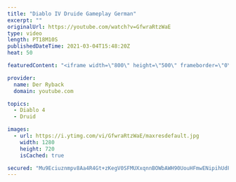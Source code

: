 ```yaml
---
title: "Diablo IV Druide Gameplay German"
excerpt: ""
originalUrl: https://youtube.com/watch?v=GfwraRtzWaE
type: video
length: PT18M10S
publishedDateTime: 2021-03-04T15:48:20Z
heat: 50

featuredContent: "<iframe width=\"800\" height=\"500\" frameborder=\"0\" src=\"https://www.youtube.com/embed/GfwraRtzWaE\" allow=\"accelerometer; autoplay; encrypted-media; gyroscope; picture-in-picture\" allowfullscreen></iframe>"

provider:
  name: Der Ryback
  domain: youtube.com

topics:
  - Diablo 4
  - Druid

images:
  - url: https://i.ytimg.com/vi/GfwraRtzWaE/maxresdefault.jpg
    width: 1280
    height: 720
    isCached: true

secured: "Mu9Eciuznmpv8Aa4R4Gt+zKegV0SFMUXxqnnBOWbAWH90UouHFmwENipihUdPJPRn2U0fcpYU/aaflbEJgSmrqZLLWqwonl6WHjZbJFfbimQ4XOJmGVrRUlaSFkJzP1fH2UIebpqWL6rjn1EMEZwhdrnzLfwaVNSsm66uQ3Wmo6t1s35EcWBHs8cJGK8A1txCX6HOeIToB+2rPKju7VHUqg80lPONl/fdCMDyNnZPHBjEsy5oNDKmSfTvNlLOK2jUb4fXR8JojiRQ5kH2+9ia10vaDABdNfpAyB60mWPMW49LcbG3fXR9VG8HBrXkPehxy7iSpNi+2lWGyX6c8aDZNlM4lqNMX7uqxcc5U1e/c95L1RtUHSbwxr6/EPwDPGN8EaWvtLl4lrY99lqZnTGzUY9cpaP5hwhhurwl/ElOq4=;U7KWr2NI8F05KrJSNIFHCA=="
---
```


